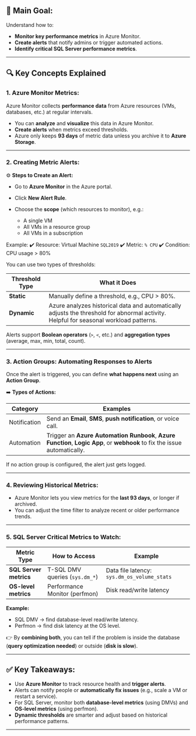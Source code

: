 ## 🎯 **Main Goal:**

Understand how to:

- **Monitor key performance metrics** in Azure Monitor.
- **Create alerts** that notify admins or trigger automated actions.
- **Identify critical SQL Server performance metrics**.

---

## 🔍 **Key Concepts Explained**

### 1. **Azure Monitor Metrics:**

Azure Monitor collects **performance data** from Azure resources (VMs, databases, etc.) at regular intervals.

- You can **analyze** and **visualize** this data in Azure Monitor.
- **Create alerts** when metrics exceed thresholds.
- Azure only keeps **93 days** of metric data unless you archive it to **Azure Storage**.

---

### 2. **Creating Metric Alerts:**

⚙️ **Steps to Create an Alert:**

- Go to **Azure Monitor** in the Azure portal.
- Click **New Alert Rule**.
- Choose the **scope** (which resources to monitor), e.g.:

  - A single VM
  - All VMs in a resource group
  - All VMs in a subscription

Example:
✔️ Resource: Virtual Machine `SQL2019`
✔️ Metric: `% CPU`
✔️ Condition: CPU usage > 80%

You can use two types of thresholds:

| Threshold Type | What it Does                                                                                                                          |
| -------------- | ------------------------------------------------------------------------------------------------------------------------------------- |
| **Static**     | Manually define a threshold, e.g., CPU > 80%.                                                                                         |
| **Dynamic**    | Azure analyzes historical data and automatically adjusts the threshold for abnormal activity. Helpful for seasonal workload patterns. |

Alerts support **Boolean operators** (`>`, `<`, etc.) and **aggregation types** (average, max, min, total, count).

---

### 3. **Action Groups: Automating Responses to Alerts**

Once the alert is triggered, you can define **what happens next** using an **Action Group**.

➡️ **Types of Actions:**

| Category     | Examples                                                                                                                   |
| ------------ | -------------------------------------------------------------------------------------------------------------------------- |
| Notification | Send an **Email**, **SMS**, **push notification**, or voice call.                                                          |
| Automation   | Trigger an **Azure Automation Runbook**, **Azure Function**, **Logic App**, or **webhook** to fix the issue automatically. |

If no action group is configured, the alert just gets logged.

---

### 4. **Reviewing Historical Metrics:**

- Azure Monitor lets you view metrics for the **last 93 days**, or longer if archived.
- You can adjust the time filter to analyze recent or older performance trends.

---

### 5. **SQL Server Critical Metrics to Watch:**

| Metric Type            | How to Access                  | Example                                     |
| ---------------------- | ------------------------------ | ------------------------------------------- |
| **SQL Server metrics** | T-SQL DMV queries (`sys.dm_*`) | Data file latency: `sys.dm_os_volume_stats` |
| **OS-level metrics**   | Performance Monitor (perfmon)  | Disk read/write latency                     |

**Example:**

- SQL DMV → find database-level read/write latency.
- Perfmon → find disk latency at the OS level.

👉 By **combining both**, you can tell if the problem is inside the database (**query optimization needed**) or outside (**disk is slow**).

---

## ✅ **Key Takeaways:**

- Use **Azure Monitor** to track resource health and **trigger alerts**.
- Alerts can notify people or **automatically fix issues** (e.g., scale a VM or restart a service).
- For SQL Server, monitor both **database-level metrics** (using DMVs) and **OS-level metrics** (using perfmon).
- **Dynamic thresholds** are smarter and adjust based on historical performance patterns.

---
